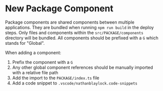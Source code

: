 # New Package Component

Package components are shared components between multiple applications. They are bundled when running `npm run build` in the deploy steps. Only files and components within the `src/PACKAGE/components` directory will be bundled. All components should be prefixed with a `G` which stands for "Global".

When adding a component:

1. Prefix the component with a `G`
2. Any other global component references should be manually imported with a relative file path
3. Add the import to the `PACKAGE/index.ts` file
4. Add a code snippet to `.vscode/nathanblaylock.code-snippets`